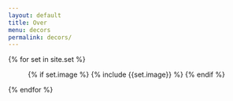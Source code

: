 ```yaml
---
layout: default
title: Over
menu: decors
permalink: decors/
---
```


<div class="container-fluid">
<div class="row inverted">
  {% for set in site.set %}
    <div class="col-sm-8">
      <figure style="width: 100%; height: auto;">
      {% if set.image %}
      {% include {{set.image}} %}
      {% endif %}
      </figure>
    </div>
  {% endfor %}
</div>
</div>

<style type="text/css">
svg {
  width: 100%;
  height: auto;
  margin-bottom: 200px;
}
</style>
